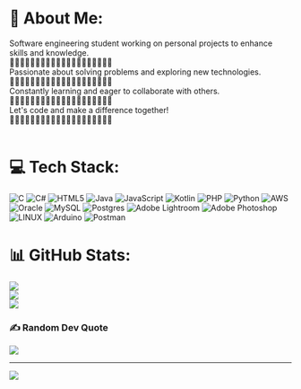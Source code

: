 # 💫 About Me:
Software engineering student working on personal projects to enhance skills and knowledge. <br>👾👾👾👾👾👾👾👾👾👾👾👾👾👾👾👾👾👾👾👾<br>Passionate about solving problems and exploring new technologies.<br>👾👾👾👾👾👾👾👾👾👾👾👾👾👾👾👾👾👾👾👾<br>Constantly learning and eager to collaborate with others.<br>👾👾👾👾👾👾👾👾👾👾👾👾👾👾👾👾👾👾👾👾<br>Let's code and make a difference together!<br>👾👾👾👾👾👾👾👾👾👾👾👾👾👾👾👾👾👾👾👾<br><br>


# 💻 Tech Stack:
![C](https://img.shields.io/badge/c-%2300599C.svg?style=plastic&logo=c&logoColor=white) ![C#](https://img.shields.io/badge/c%23-%23239120.svg?style=plastic&logo=c-sharp&logoColor=white) ![HTML5](https://img.shields.io/badge/html5-%23E34F26.svg?style=plastic&logo=html5&logoColor=white) ![Java](https://img.shields.io/badge/java-%23ED8B00.svg?style=plastic&logo=java&logoColor=white) ![JavaScript](https://img.shields.io/badge/javascript-%23323330.svg?style=plastic&logo=javascript&logoColor=%23F7DF1E) ![Kotlin](https://img.shields.io/badge/kotlin-%230095D5.svg?style=plastic&logo=kotlin&logoColor=white) ![PHP](https://img.shields.io/badge/php-%23777BB4.svg?style=plastic&logo=php&logoColor=white) ![Python](https://img.shields.io/badge/python-3670A0?style=plastic&logo=python&logoColor=ffdd54) ![AWS](https://img.shields.io/badge/AWS-%23FF9900.svg?style=plastic&logo=amazon-aws&logoColor=white) ![Oracle](https://img.shields.io/badge/Oracle-F80000?style=plastic&logo=oracle&logoColor=white) ![MySQL](https://img.shields.io/badge/mysql-%2300f.svg?style=plastic&logo=mysql&logoColor=white) ![Postgres](https://img.shields.io/badge/postgres-%23316192.svg?style=plastic&logo=postgresql&logoColor=white) ![Adobe Lightroom](https://img.shields.io/badge/Adobe%20Lightroom-31A8FF.svg?style=plastic&logo=Adobe%20Lightroom&logoColor=white) ![Adobe Photoshop](https://img.shields.io/badge/adobephotoshop-%2331A8FF.svg?style=plastic&logo=adobephotoshop&logoColor=white) ![LINUX](https://img.shields.io/badge/Linux-FCC624?style=plastic&logo=linux&logoColor=black) ![Arduino](https://img.shields.io/badge/-Arduino-00979D?style=plastic&logo=Arduino&logoColor=white) ![Postman](https://img.shields.io/badge/Postman-FF6C37?style=plastic&logo=postman&logoColor=white)
# 📊 GitHub Stats:
![](https://github-readme-stats.vercel.app/api?username=h3olavel&theme=radical&hide_border=false&include_all_commits=false&count_private=false)<br/>
![](https://github-readme-streak-stats.herokuapp.com/?user=h3olavel&theme=radical&hide_border=false)<br/>
![](https://github-readme-stats.vercel.app/api/top-langs/?username=h3olavel&theme=radical&hide_border=false&include_all_commits=false&count_private=false&layout=compact)

### ✍️ Random Dev Quote
![](https://quotes-github-readme.vercel.app/api?type=horizontal&theme=radical)

---
[![](https://visitcount.itsvg.in/api?id=h3olavel&icon=0&color=7)](https://visitcount.itsvg.in)

<!-- Proudly created with GPRM ( https://gprm.itsvg.in ) -->
